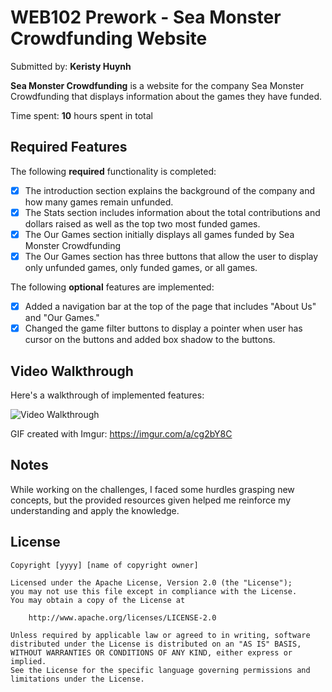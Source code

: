 # WEB102 Prework - Sea Monster Crowdfunding Website

Submitted by: **Keristy Huynh**

**Sea Monster Crowdfunding** is a website for the company Sea Monster Crowdfunding that displays information about the games they have funded.

Time spent: **10** hours spent in total

## Required Features

The following **required** functionality is completed:

* [X] The introduction section explains the background of the company and how many games remain unfunded.
* [X] The Stats section includes information about the total contributions and dollars raised as well as the top two most funded games.
* [X] The Our Games section initially displays all games funded by Sea Monster Crowdfunding
* [X] The Our Games section has three buttons that allow the user to display only unfunded games, only funded games, or all games.

The following **optional** features are implemented:

* [X] Added a navigation bar at the top of the page that includes "About Us" and "Our Games."
* [X] Changed the game filter buttons to display a pointer when user has cursor on the buttons and added box shadow to the buttons. 
## Video Walkthrough

Here's a walkthrough of implemented features:

<img src='https://github.com/keristyh/web102_prework/blob/main/assets/walkthrough.mov' title='Video Walkthrough' width='' alt='Video Walkthrough' />

<!-- Replace this with whatever GIF tool you used! -->
GIF created with Imgur: https://imgur.com/a/cg2bY8C
<!-- Recommended tools:
[Kap](https://getkap.co/) for macOS
[ScreenToGif](https://www.screentogif.com/) for Windows
[peek](https://github.com/phw/peek) for Linux. -->

## Notes

While working on the challenges, I faced some hurdles grasping new concepts, but the provided resources given helped me reinforce my understanding and apply the knowledge.

## License

    Copyright [yyyy] [name of copyright owner]

    Licensed under the Apache License, Version 2.0 (the "License");
    you may not use this file except in compliance with the License.
    You may obtain a copy of the License at

        http://www.apache.org/licenses/LICENSE-2.0

    Unless required by applicable law or agreed to in writing, software
    distributed under the License is distributed on an "AS IS" BASIS,
    WITHOUT WARRANTIES OR CONDITIONS OF ANY KIND, either express or implied.
    See the License for the specific language governing permissions and
    limitations under the License.
